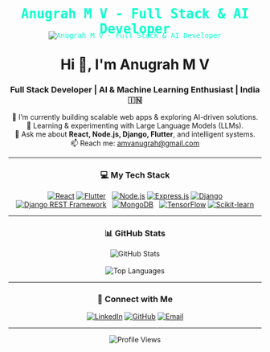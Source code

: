 <!--
Hello Anugrah!

Upgraded GitHub Profile README.
-->

<!-- Banner Image -->
<p align="center">
<img src="https://placehold.co/1280x400/1e1e2e/ffffff?text=%20&font=monospace&bg=code" 
     alt="Anugrah M V - Full Stack & AI Developer" 
     style="border-radius:10px; background-image: url('https://i.ibb.co/fQ2SszP/code-bg.png'); background-size: cover; padding: 40px; color: #00ffcc; font-family: monospace;">
</p>

<p align="center" style="margin-top:-120px; font-size:26px; font-weight:bold; color:#00ffcc; font-family:monospace;">
Anugrah M V - Full Stack & AI Developer
</p>


<!-- Introduction -->
<h1 align="center">Hi 👋, I'm Anugrah M V</h1>
<h3 align="center">Full Stack Developer | AI & Machine Learning Enthusiast | India 🇮🇳</h3>

<p align="center">
🔭 I’m currently building scalable web apps & exploring AI-driven solutions.<br>
🌱 Learning & experimenting with Large Language Models (LLMs).<br>
💬 Ask me about <strong>React, Node.js, Django, Flutter</strong>, and intelligent systems.<br>
📫 Reach me: <a href="mailto:amvanugrah@gmail.com">amvanugrah@gmail.com</a>
</p>

---

<!-- Tech Stack -->
<h3 align="center">💻 My Tech Stack</h3>
<p align="center">
<a href="https://reactjs.org/" target="_blank" rel="noreferrer"><img src="https://img.shields.io/badge/React-20232A?style=for-the-badge&logo=react&logoColor=61DAFB" alt="React"></a>
<a href="https://flutter.dev" target="_blank" rel="noreferrer"><img src="https://img.shields.io/badge/Flutter-02569B?style=for-the-badge&logo=flutter&logoColor=white" alt="Flutter"></a>
&nbsp;
<a href="https://nodejs.org" target="_blank" rel="noreferrer"><img src="https://img.shields.io/badge/Node.js-339933?style=for-the-badge&logo=nodedotjs&logoColor=white" alt="Node.js"></a>
<a href="https://expressjs.com" target="_blank" rel="noreferrer"><img src="https://img.shields.io/badge/Express.js-000000?style=for-the-badge&logo=express&logoColor=white" alt="Express.js"></a>
<a href="https://www.djangoproject.com/" target="_blank" rel="noreferrer"><img src="https://img.shields.io/badge/Django-092E20?style=for-the-badge&logo=django&logoColor=white" alt="Django"></a>
<a href="https://www.django-rest-framework.org/" target="_blank" rel="noreferrer"><img src="https://img.shields.io/badge/Django%20REST-A30000?style=for-the-badge&logo=django&logoColor=white" alt="Django REST Framework"></a>
&nbsp;
<a href="https://www.mongodb.com/" target="_blank" rel="noreferrer"><img src="https://img.shields.io/badge/MongoDB-47A248?style=for-the-badge&logo=mongodb&logoColor=white" alt="MongoDB"></a>
&nbsp;
<a href="https://www.tensorflow.org" target="_blank" rel="noreferrer"><img src="https://img.shields.io/badge/TensorFlow-FF6F00?style=for-the-badge&logo=tensorflow&logoColor=white" alt="TensorFlow"></a>
<a href="https://scikit-learn.org/" target="_blank" rel="noreferrer"><img src="https://img.shields.io/badge/scikit_learn-F7931E?style=for-the-badge&logo=scikit-learn&logoColor=white" alt="Scikit-learn"></a>
</p>

---

<!-- GitHub Stats -->
<h3 align="center">📊 GitHub Stats</h3>
<p align="center">
<img align="center" src="https://github-readme-stats.vercel.app/api?username=Anugrxh&show_icons=true&count_private=true&theme=radical&hide_border=true" alt="GitHub Stats" />
<br><br>
<img align="center" src="https://github-readme-stats.vercel.app/api/top-langs?username=Anugrxh&layout=compact&theme=radical&hide_border=true" alt="Top Languages" />
</p>

---

<!-- Connect with Me -->
<h3 align="center">🤝 Connect with Me</h3>
<p align="center">
<a href="https://linkedin.com/in/anugrah-m-v-187203271/" target="_blank"><img src="https://img.shields.io/badge/LinkedIn-0077B5?style=for-the-badge&logo=linkedin&logoColor=white" alt="LinkedIn" /></a>
<a href="https://github.com/Anugrxh" target="_blank"><img src="https://img.shields.io/badge/GitHub-181717?style=for-the-badge&logo=github&logoColor=white" alt="GitHub" /></a>
<a href="mailto:amvanugrah@gmail.com" target="_blank"><img src="https://img.shields.io/badge/Email-D14836?style=for-the-badge&logo=gmail&logoColor=white" alt="Email" /></a>
</p>

---

<!-- Footer -->
<p align="center">
<img src="https://komarev.com/ghpvc/?username=Anugrxh&label=Profile%20Views&color=0e75b6&style=flat" alt="Profile Views" />
</p>

